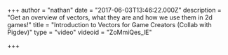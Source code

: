 +++
author = "nathan"
date = "2017-06-03T13:46:22.000Z"
description = "Get an overview of vectors, what they are and how we use them in 2d games!"
title = "Introduction to Vectors for Game Creators (Collab with Pigdev)"
type = "video"
videoid = "ZoMmiQes_lE"

+++

